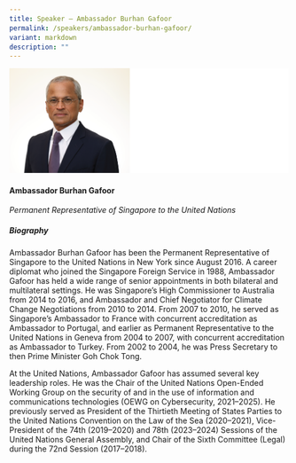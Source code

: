 ```yaml
---
title: Speaker – Ambassador Burhan Gafoor
permalink: /speakers/ambassador-burhan-gafoor/
variant: markdown
description: ""
---
```

![](/images/2025%20speakers/Burhan_Gafoor.png)
#### **Ambassador Burhan Gafoor**

*Permanent Representative of Singapore to the United Nations*

##### **Biography**
Ambassador Burhan Gafoor has been the Permanent Representative of Singapore to the United Nations in New York since August 2016. A career diplomat who joined the Singapore Foreign Service in 1988, Ambassador Gafoor has held a wide range of senior appointments in both bilateral and multilateral settings. He was Singapore’s High Commissioner to Australia from 2014 to 2016, and Ambassador and Chief Negotiator for Climate Change Negotiations from 2010 to 2014. From 2007 to 2010, he served as Singapore’s Ambassador to France with concurrent accreditation as Ambassador to Portugal, and earlier as Permanent Representative to the United Nations in Geneva from 2004 to 2007, with concurrent accreditation as Ambassador to Turkey. From 2002 to 2004, he was Press Secretary to then Prime Minister Goh Chok Tong.

At the United Nations, Ambassador Gafoor has assumed several key leadership roles. He was the Chair of the United Nations Open-Ended Working Group on the security of and in the use of information and communications technologies (OEWG on Cybersecurity, 2021–2025). He previously served as President of the Thirtieth Meeting of States Parties to the United Nations Convention on the Law of the Sea (2020–2021), Vice-President of the 74th (2019–2020) and 78th (2023–2024) Sessions of the United Nations General Assembly, and Chair of the Sixth Committee (Legal) during the 72nd Session (2017–2018).